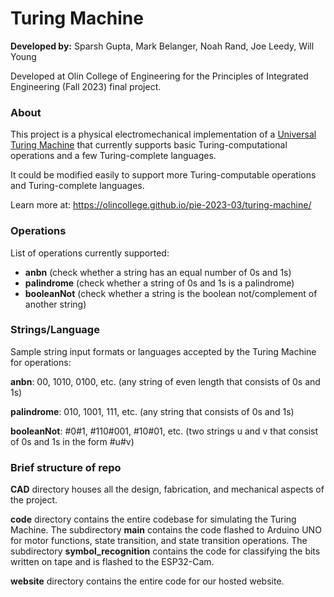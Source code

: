 # Turing Machine

**Developed by:** Sparsh Gupta, Mark Belanger, Noah Rand, Joe Leedy, Will Young

Developed at Olin College of Engineering for the Principles of Integrated Engineering (Fall 2023) final project.


### About
This project is a physical electromechanical implementation of a [Universal Turing Machine](https://en.wikipedia.org/wiki/Universal_Turing_machine) that currently supports basic Turing-computational operations and a few Turing-complete languages.

It could be modified easily to support more Turing-computable operations and Turing-complete languages.

Learn more at: https://olincollege.github.io/pie-2023-03/turing-machine/

### Operations
List of operations currently supported:

- **anbn** (check whether a string has an equal number of 0s and 1s)
- **palindrome** (check whether a string of 0s and 1s is a palindrome)
- **booleanNot** (check whether a string is the boolean not/complement of another string)

### Strings/Language

Sample string input formats or languages accepted by the Turing Machine for operations:

**anbn**: 00, 1010, 0100, etc. (any string of even length that consists of 0s and 1s)

**palindrome**: 010, 1001, 111, etc. (any string that consists of 0s and 1s)

**booleanNot**: #0#1, #110#001, #10#01, etc. (two strings u and v that consist of 0s and 1s in the form #u#v)

### Brief structure of repo

**CAD** directory houses all the design, fabrication, and mechanical aspects of the project.

**code** directory contains the entire codebase for simulating the Turing Machine. The subdirectory **main** contains the code flashed to Arduino UNO for motor functions,
state transition, and state transition operations. The subdirectory **symbol_recognition** contains the code for classifying the bits written on tape and is flashed to the ESP32-Cam.

**website** directory contains the entire code for our hosted website.
